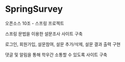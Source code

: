 # SpringSurvey

오픈소스 10조 - 스프링 프로젝트

스프링 문법을 이용한 설문조사 사이트 구축

로그인, 회원가입, 설문참여, 설문 추가/삭제, 설문 결과 출력 구현

댓글 및 알림을 통해 학우간 소통할 수 있도록 사이트 구축

